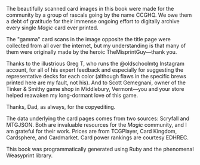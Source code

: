The beautifully scanned card images in this book were made for the community by a group of rascals going by the name CCGHQ. We owe them a debt of gratitude for their immense ongoing effort to digitally archive every single _Magic_ card ever printed.

The "gamma" card scans in the image opposite the title page were collected from all over the internet, but my understanding is that many of them were originally made by the heroic TheMisprintGuy—thank you.

Thanks to the illustrious Greg T, who runs the @oldschoolmtg Instagram account, for all of his expert feedback and especially for suggesting the representative decks for each color (although flaws in the specific brews printed here are my fault, not his). And to Scott Gemegnani, owner of the Tinker & Smithy game shop in Middlebury, Vermont—you and your store helped reawaken my long-dormant love of this game.

Thanks, Dad, as always, for the copyediting.

The data underlying the card pages comes from two sources: Scryfall and MTGJSON. Both are invaluable resources for the _Magic_ community, and I am grateful for their work. Prices are from TCGPlayer, Card Kingdom, Cardsphere, and Cardmarket. Card power rankings are courtesy EDHREC.

This book was programmatically generated using Ruby and the phenomenal Weasyprint library.
